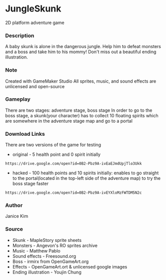 # JungleSkunk
2D platform adventure game

### Description
A baby skunk is alone in the dangerous jungle. Help him to defeat monsters and a boss and take him to his mommy! Don't miss out a beautiful ending illustration.

### Note
Created with GameMaker Studio
All sprites, music, and sound effects are unlicensed and open-source

### Gameplay
There are two stages: adventure stage, boss stage
In order to go to the boss stage, a skunk(your character) has to collect 10 floating spirits which are somewhere in the adventure stage map and go to a portal

### Download Links
There are two versions of the game for testing
* original - 5 health point and 0 spirit initially
```
https://drive.google.com/open?id=0B2-Pbz9A-ivEaEJmdUpjTlo3Ukk
```
* hacked - 100 health points and 10 spirits initially: enables to go straight to the portal(located in the top-left side of the adventure map) to try the boss stage faster
```
https://drive.google.com/open?id=0B2-Pbz9A-ivEYXloMzFWTDM5N2c
```

### Author
Janice Kim

### Source
* Skunk - MapleStory sprite sheets
* Monsters - Angevon's RO sprites archive
* Music - Matthew Pablo
* Sound effects - Freesound.org
* Boss - irmirx from OpenGameArt.org
* Effects - OpenGameArt.ort & unlicensed google images
* Ending illustration - Youjin Chung
